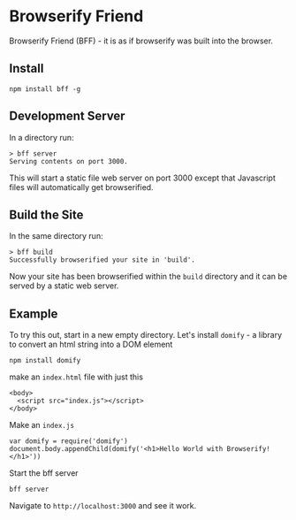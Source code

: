Browserify Friend
======================

Browserify Friend (BFF) - it is as if browserify was built into the browser.

## Install

    npm install bff -g

## Development Server

In a directory run:

    > bff server
    Serving contents on port 3000.

This will start a static file web server on port 3000 except that Javascript files will automatically get browserified.

## Build the Site

In the same directory run:

    > bff build
    Successfully browserified your site in 'build'.

Now your site has been browserified within the `build` directory and it can be served by a static web server.

## Example

To try this out, start in a new empty directory. Let's install `domify` - a library to convert an html string into a DOM element

    npm install domify

make an `index.html` file with just this

    <body>
      <script src="index.js"></script>
    </body>

Make an `index.js`

    var domify = require('domify')
    document.body.appendChild(domify('<h1>Hello World with Browserify!</h1>'))

Start the bff server

    bff server

Navigate to `http://localhost:3000` and see it work.




